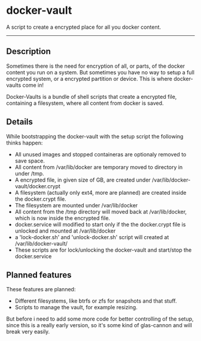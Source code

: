 # docker-vault
A script to create a encrypted place for all you docker content.

---

## Description
Sometimes there is the need for encryption of all, or parts, of the docker content you run on a system.
But sometimes you have no way to setup a full encrypted system, or a encrypted partition or device.
This is where docker-vaults come in!

Docker-Vaults is a bundle of shell scripts that create a encrypted file, containing a filesystem, where all content from docker is saved.


## Details
While bootstrapping the docker-vault with the setup script the following thinks happen:
- All unused images and stopped containeras are optionaly removed to save space.
- All content from /var/lib/docker are temporary moved to directory in under /tmp.
- A encrypted file, in given size of GB, are created under /var/lib/docker-vault/docker.crypt
- A filesystem (actually only ext4, more are planned) are created inside the docker.crypt file.
- The filesystem are mounted under /var/lib/docker 
- All content from the /tmp directory will moved back at /var/lib/docker, which is now inside the encrypted file.
- docker.service will modified to start only if the the docker.crypt file is unlocked and mounted at /var/lib/docker
- a 'lock-docker.sh' and 'unlock-docker.sh' script will created at /var/lib/docker-vault/
- These scripts are for lock/unlocking the docker-vault and start/stop the docker.service



## Planned features
These features are planned:
- Different filesystems, like btrfs or zfs for snapshots and that stuff.
- Scripts to manage the vault, for example resizing.

But before i need to add some more code for better controlling of the setup, since this is a really early version, 
so it's some kind of glas-cannon and will break very easily.
